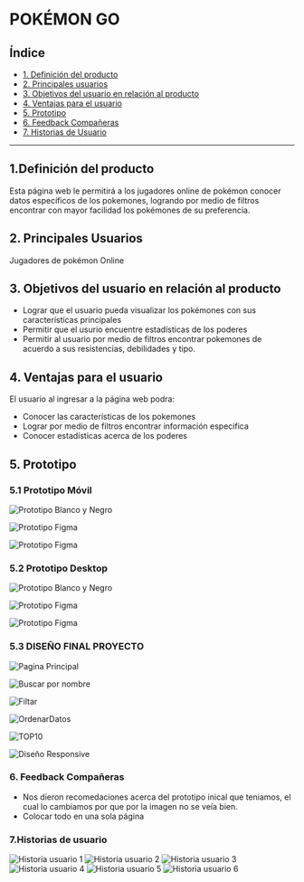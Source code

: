 # **POKÉMON GO**

## Índice

* [1. Definición del producto](#1-definición-del-producto)
* [2. Principales usuarios](#2-princiaples-usuarios)
* [3. Objetivos del usuario en relación al producto](#3-objetivos-producto)
* [4. Ventajas para el usuario](#4-ventajas-usuario)
* [5. Prototipo](#5-prototipo)
* [6. Feedback Compañeras](#5-feedback-compañeras)
* [7. Historias de Usuario](#6-historias-de-usuario)

***

## **1.Definición del producto**

 Esta página web le permitirá a los jugadores online de pokémon conocer datos específicos de los pokemones, logrando por medio de filtros encontrar con mayor facilidad los pokémones de su preferencia.

## **2. Principales Usuarios**

Jugadores de pokémon Online

## **3. Objetivos del usuario en relación al producto**

- Lograr que el usuario pueda visualizar los pokémones con sus características principales
- Permitir que el usurio encuentre estadísticas de los poderes
- Permitir al usuario por medio de filtros encontrar pokemones de acuerdo a sus resistencias, debilidades y tipo.

## **4. Ventajas para el usuario**

El usuario al ingresar a la página web podra:
- Conocer las características de los pokemones
- Lograr por medio de filtros encontrar información especifica
- Conocer estadísticas acerca de los poderes 

## **5. Prototipo**

### **5.1 Prototipo Móvil**

![Prototipo Blanco y Negro](./src/img/prototipoMovilbyn.jpeg)

![Prototipo Figma](./src/img/prototipoMovil.jpeg)

![Prototipo Figma](./src/img/paginaPokemonesMovil.jpeg)

### **5.2 Prototipo Desktop**

![Prototipo Blanco y Negro](./src//img/prototipoDesktopbyn.jpeg)

![Prototipo Figma](./src//img/prototipoDesktop.jpeg)

![Prototipo Figma](./src//img/paginaPokemonesDesktop.jpeg)

### **5.3 DISEÑO FINAL PROYECTO**

![Pagina Principal](./src//img/paginaPrincipal.jpeg)

![Buscar por nombre](./src//img/buscarPorNombre.jpeg)

![Filtar](./src//img/filtrar.jpeg)

![OrdenarDatos](./src//img/ordenarDatos.jpeg)

![TOP10](./src//img/Top10.jpeg)

![Diseño Responsive](./src//img/diseñoResponsive.jpeg)


### **6. Feedback Compañeras**
 
 - Nos dieron recomedaciones acerca del prototipo inical que teniamos, el cual lo cambiamos por que por la imagen no se veía bien.
 - Colocar todo en una sola página

### **7.Historias de usuario**

![Historia usuario 1](./src//img/HU1.JPG)
![Historia usuario 2](./src//img/HU2.JPG)
![Historia usuario 3](./src//img/HU3.JPG)
![Historia usuario 4](./src//img/HU4.JPG)
![Historia usuario 5](./src//img/HU5.JPG)
![Historia usuario 6](./src//img/HU6.JPG)